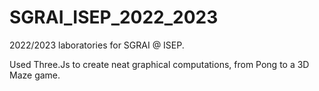 # SGRAI_ISEP_2022_2023

2022/2023 laboratories for SGRAI @ ISEP.

Used Three.Js to create neat graphical computations, from Pong to a 3D Maze game.
